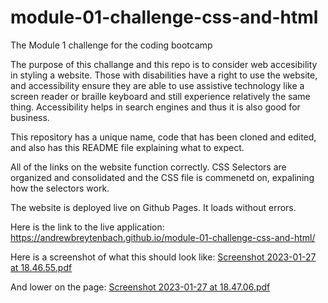 # module-01-challenge-css-and-html
The Module 1 challenge for the coding bootcamp

The purpose of this challange and this repo is to consider web accesibility in styling a website. Those with disabilities have a right to use the website, and accessibility ensure they are able to use assistive technology like a screen reader or braille keyboard and still experience relatively the same thing. 
Accessibility helps in search engines and thus it is also good for business. 

This repository has a unique name, code that has been cloned and edited, and also has this README file explaining what to expect.

All of the links on the website function correctly. CSS Selectors are organized and consolidated and the CSS file is commenetd on, expalining how the selectors work. 

The website is deployed live on Github Pages. It loads without errors. 

Here is the link to the live application: https://andrewbreytenbach.github.io/module-01-challenge-css-and-html/ 

Here is a screenshot of what this should look like: 
[Screenshot 2023-01-27 at 18.46.55.pdf](https://github.com/andrewbreytenbach/module-01-challenge-css-and-html/files/10523892/Screenshot.2023-01-27.at.18.46.55.pdf)

And lower on the page:
[Screenshot 2023-01-27 at 18.47.06.pdf](https://github.com/andrewbreytenbach/module-01-challenge-css-and-html/files/10523893/Screenshot.2023-01-27.at.18.47.06.pdf)
